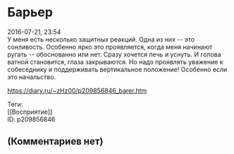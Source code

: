 Барьер
======

  
2016-07-21, 23:54  
 У меня есть несколько защитных реакций. Одна из них -- это сонливость. Особенно ярко это проявляется, когда меня начинают ругать -- обоснованно или нет. Сразу хочется лечь и уснуть. И голова ватной становится, глаза закрываются. Но надо проявлять уважение к собеседнику и поддерживать вертикальное положение! Особенно если это начальство.   
  
<https://diary.ru/~zHz00/p209856846_barer.htm>  
  
Теги:  
[[Восприятие]]  
ID: p209856846  


(Комментариев нет)
------------------